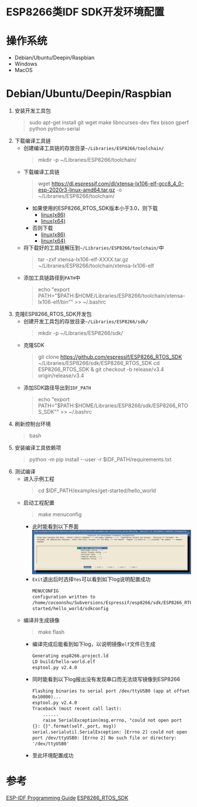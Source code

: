 # ESP8266类IDF SDK开发环境配置

# 操作系统
 - Debian/Ubuntu/Deepin/Raspbian
 - Windows
 - MacOS

# Debian/Ubuntu/Deepin/Raspbian
1. 安装开发工具包
   > sudo apt-get install git wget make libncurses-dev flex bison gperf python python-serial
2. 下载编译工具链
   - 创建编译工具链的存放目录```~/Libraries/ESP8266/toolchain/```
     > mkdir -p ~/Libraries/ESP8266/toolchain/
   - 下载编译工具链
     > wget https://dl.espressif.com/dl/xtensa-lx106-elf-gcc8_4_0-esp-2020r3-linux-amd64.tar.gz -o ~/Libraries/ESP8266/toolchain/
     - 如果使用的ESP8266_RTOS_SDK版本小于3.0，则下载
       - [linux(x86)](https://dl.espressif.com/dl/xtensa-lx106-elf-linux32-1.22.0-88-gde0bdc1-4.8.5.tar.gz)
       - [linux(x64)](https://dl.espressif.com/dl/xtensa-lx106-elf-linux64-1.22.0-88-gde0bdc1-4.8.5.tar.gz)
     - 否则下载
       - [linux(x86)](https://dl.espressif.com/dl/xtensa-lx106-elf-gcc8_4_0-esp-2020r3-linux-i686.tar.gz)
       - [linux(x64)](https://dl.espressif.com/dl/xtensa-lx106-elf-gcc8_4_0-esp-2020r3-linux-amd64.tar.gz)
   - 将下载好的工具链解压到```~/Libraries/ESP8266/toolchain/```中
     > tar -zxf xtensa-lx106-elf-XXXX.tar.gz ~/Libraries/ESP8266/toolchain/xtensa-lx106-elf
   - 添加工具链路径到```PATH```中
     > echo "export PATH=\"\$PATH:\$HOME/Libraries/ESP8266/toolchain/xtensa-lx106-elf/bin\"" >> ~/.bashrc
3. 克隆ESP8266_RTOS_SDK开发包
   - 创建开发工具包的存放目录```~/Libraries/ESP8266/sdk/```
     > mkdir -p ~/Libraries/ESP8266/sdk/
   - 克隆SDK
     > git clone https://github.com/espressif/ESP8266_RTOS_SDK ~/Libraries/ESP8266/sdk/ESP8266_RTOS_SDK
     > cd ESP8266_RTOS_SDK & git checkout -b release/v3.4 origin/release/v3.4
   - 添加SDK路径导出到```IDF_PATH```
     > echo "export PATH=\"\$PATH:\$HOME/Libraries/ESP8266/sdk/ESP8266_RTOS_SDK\"" >> ~/.bashrc
4. 刷新控制台环境
   > bash
5. 安装编译工具依赖项
   > python -m pip install --user -r $IDF_PATH/requirements.txt
6. 测试编译
   - 进入示例工程
     > cd $IDF_PATH/examples/get-started/hello_world
   - 启动工程配置
     > make menuconfig
     - 此时能看到以下界面
       ![make menuconfig](img/esp8266_idf_sdk_envirnment_setup__menu_config_snapshot.png)
     - ```Exit```退出后时选择```Yes```可以看到如下log说明配置成功
       ```
       MENUCONFIG
       configuration written to /home/cocoonshu/Subversions/Espressif/esp8266/sdk/ESP8266_RTOS_SDK/examples/get-started/hello_world/sdkconfig
       ```
   - 编译并生成镜像
     > make flash
     - 编译完成后能看到如下log，以说明镜像```elf```文件已生成
       ```
       Generating esp8266.project.ld
       LD build/hello-world.elf
       esptool.py v2.4.0
       ```
     - 同时能看到以下log报出没有发现串口而无法烧写镜像到ESP8266
       ```
       Flashing binaries to serial port /dev/ttyUSB0 (app at offset 0x10000)...
       esptool.py v2.4.0
       Traceback (most recent call last):
           ......
           raise SerialException(msg.errno, "could not open port {}: {}".format(self._port, msg))
       serial.serialutil.SerialException: [Errno 2] could not open port /dev/ttyUSB0: [Errno 2] No such file or directory: '/dev/ttyUSB0'
       ```
     - 至此环境配置成功

# 参考
[ESP-IDF Programming Guide](https://esp-idf-zh.readthedocs.io/zh_CN/latest/get-started/linux-setup.html)
[ESP8266_RTOS_SDK](https://github.com/espressif/ESP8266_RTOS_SDK)
